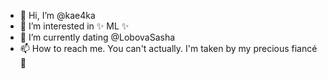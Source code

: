 - 👋 Hi, I’m @kae4ka
- 👀 I’m interested in ✨ ML ✨
- 🌱 I’m currently dating @LobovaSasha
- 📫 How to reach me. You can't actually. I'm taken by my precious fiancé 💞️

